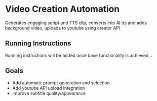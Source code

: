 # Video Creation Automation
Generates engaging script and TTS clip, converts into AI tts and adds background video, uploads to youtube using creator API

## Running Instructions
Running instructions will be added once base functionality is achieved...

## Goals
- Add automatic prompt generation and selection
- Add youtube API upload integration
- Improve subtitle quality/appearance
